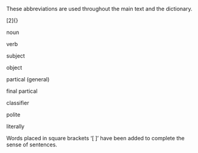 These abbreviations are used throughout the main text and the
dictionary.

[2]{}

noun

verb

subject

object

partical (general)

final partical

classifier

polite

literally

Words placed in square brackets ‘\[ \]’ have been added to complete the
sense of sentences.
